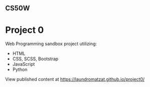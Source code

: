 ## CS50W
# Project 0

Web Programming sandbox project utilizing:
- HTML
- CSS, SCSS, Bootstrap
- JavaScript
- Python

View published content at https://laundromatzat.github.io/project0/

